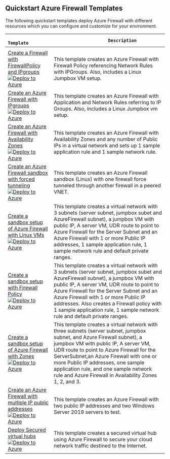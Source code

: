 ## Quickstart Azure Firewall Templates

The following quickstart templates deploy Azure Firewall with different resources which you can configure and customize for your environment.  

|`                      Template                   `|`                      Description                       `|
|---------------------------------------------------| ---------------------------------------------------------|
|||
| [Create a Firewall with FirewallPolicy and IPgroups](https://github.com/Azure/azure-quickstart-templates/tree/master/101-azurefirewall-create-with-firewallpolicy-ipgroups)  <br/>  [![Deploy to Azure](https://aka.ms/deploytoazurebutton)](https://portal.azure.com/#create/Microsoft.Template/uri/https%3A%2F%2Fraw.githubusercontent.com%2FAzure%2Fazure-quickstart-templates%2Fmaster%2F101-azurefirewall-create-with-firewallpolicy-ipgroups%2Fazuredeploy.json)  | This template creates an Azure Firewall with Firewall Policy referencing Network Rules with IPGroups. Also, includes a Linux Jumpbox VM setup. |
| [Create an Azure Firewall with IPgroups](https://github.com/Azure/azure-quickstart-templates/tree/master/101-azurefirewall-create-with-ipgroups-and-linux-jumpbox)  <br/>  [![Deploy to Azure](https://aka.ms/deploytoazurebutton)](https://portal.azure.com/#create/Microsoft.Template/uri/https%3A%2F%2Fraw.githubusercontent.com%2FAzure%2Fazure-quickstart-templates%2Fmaster%2F101-azurefirewall-create-with-ipgroups-and-linux-jumpbox%2Fazuredeploy.json)  | This template creates an Azure Firewall with Application and Network Rules referring to IP Groups. Also, includes a Linux Jumpbox vm setup. |
| [Create an Azure Firewall with Availability Zones](https://github.com/Azure/azure-quickstart-templates/tree/master/101-azurefirewall-create-with-zones)  <br/>  [![Deploy to Azure](https://aka.ms/deploytoazurebutton)](https://portal.azure.com/#create/Microsoft.Template/uri/https%3A%2F%2Fraw.githubusercontent.com%2FAzure%2Fazure-quickstart-templates%2Fmaster%2F101-azurefirewall-create-with-zones%2Fazuredeploy.json)  | This template creates an Azure Firewall with Availability Zones and any number of Public IPs in a virtual network and sets up 1 sample application rule and 1 sample network rule. |
| [Create an Azure Firewall sandbox with forced tunneling](https://github.com/Azure/azure-quickstart-templates/tree/master/101-azurefirewall-forced-tunneling)  <br/>  [![Deploy to Azure](https://aka.ms/deploytoazurebutton)](https://portal.azure.com/#create/Microsoft.Template/uri/https%3A%2F%2Fraw.githubusercontent.com%2FAzure%2Fazure-quickstart-templates%2Fmaster%2F101-azurefirewall-forced-tunneling%2Fazuredeploy.json)  | This template creates an Azure Firewall sandbox (Linux) with one firewall force tunneled through another firewall in a peered VNET. |
| [Create a sandbox setup of Azure Firewall with Linux VMs](https://github.com/Azure/azure-quickstart-templates/tree/master/101-azurefirewall-sandbox-linux)  <br/>  [![Deploy to Azure](https://aka.ms/deploytoazurebutton)](https://portal.azure.com/#create/Microsoft.Template/uri/https%3A%2F%2Fraw.githubusercontent.com%2FAzure%2Fazure-quickstart-templates%2Fmaster%2F101-azurefirewall-sandbox-linux%2Fazuredeploy.json)  | This template creates a virtual network with 3 subnets (server subnet, jumpbox subet and AzureFirewall subnet), a jumpbox VM with public IP, A server VM, UDR route to point to Azure Firewall for the Server Subnet and an Azure Firewall with 1 or more Public IP addresses, 1 sample application rule, 1 sample network rule and default private ranges.|
| [Create a sandbox setup with Firewall Policy](https://github.com/Azure/azure-quickstart-templates/tree/master/101-azurefirewall-with-firewallpolicy-sandbox-linux)  <br/>  [![Deploy to Azure](https://aka.ms/deploytoazurebutton)](https://portal.azure.com/#create/Microsoft.Template/uri/https%3A%2F%2Fraw.githubusercontent.com%2FAzure%2Fazure-quickstart-templates%2Fmaster%2F101-azurefirewall-with-firewallpolicy-sandbox-linux%2Fazuredeploy.json)  | This template creates a virtual network with 3 subnets (server subnet, jumpbox subet and AzureFirewall subnet), a jumpbox VM with public IP, A server VM, UDR route to point to Azure Firewall for the Server Subnet and an Azure Firewall with 1 or more Public IP addresses. Also creates a Firewall policy with 1 sample application rule, 1 sample network rule and default private ranges.|
| [Create a sandbox setup of Azure Firewall with Zones](https://github.com/Azure/azure-quickstart-templates/tree/master/101-azurefirewall-with-zones-sandbox)  <br/>  [![Deploy to Azure](https://aka.ms/deploytoazurebutton)](https://portal.azure.com/#create/Microsoft.Template/uri/https%3A%2F%2Fraw.githubusercontent.com%2FAzure%2Fazure-quickstart-templates%2Fmaster%2F101-azurefirewall-with-zones-sandbox%2Fazuredeploy.json)  | This template creates a virtual network with three subnets (server subnet, jumpbox subnet, and Azure Firewall subnet), a jumpbox VM with public IP, A server VM, UDR route to point to Azure Firewall for the ServerSubnet,an Azure Firewall with one or more Public IP addresses, one sample application rule, and one sample network rule and Azure Firewall in Availability Zones 1, 2, and 3.|
| [Create an Azure Firewall with multiple IP public addresses](https://github.com/Azure/azure-quickstart-templates/tree/master/fw-docs-qs)  <br/>  [![Deploy to Azure](https://aka.ms/deploytoazurebutton)](https://portal.azure.com/#create/Microsoft.Template/uri/https%3A%2F%2Fraw.githubusercontent.com%2FAzure%2Fazure-quickstart-templates%2Fmaster%2Ffw-docs-qs%2Fazuredeploy.json)  | This template creates an Azure Firewall with two public IP addresses and two Windows Server 2019 servers to test.|
| [Deploy Secured virtual hubs](https://github.com/Azure/azure-quickstart-templates/tree/master/fwm-docs-qs)  <br/>  [![Deploy to Azure](https://aka.ms/deploytoazurebutton)](https://portal.azure.com/#create/Microsoft.Template/uri/https%3A%2F%2Fraw.githubusercontent.com%2FAzure%2Fazure-quickstart-templates%2Fmaster%2Ffwm-docs-qs%2Fazuredeploy.json)  | This template creates a secured virtual hub using Azure Firewall to secure your cloud network traffic destined to the Internet.|
